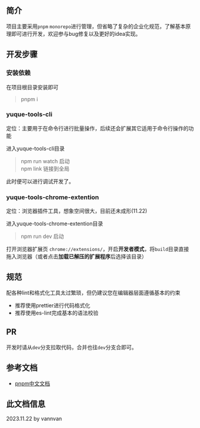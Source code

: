 ## 简介

项目主要采用`pnpm` `monorepo`进行管理，但省略了复杂的企业化规范，了解基本原理即可进行开发，欢迎参与bug修复以及更好的idea实现。

## 开发步骤

### 安装依赖

在项目根目录安装即可

> pnpm i

### yuque-tools-cli

定位：主要用于在命令行进行批量操作，后续还会扩展其它适用于命令行操作的功能

进入yuque-tools-cli目录

> npm run watch 启动  
> npm link 链接到全局  

此时便可以进行调试开发了。

### yuque-tools-chrome-extention

定位：浏览器插件工具，想象空间很大，目前还未成形(11.22)

进入yuque-tools-chrome-extention目录

> npm run dev 启动  

打开浏览器扩展页 `chrome://extensions/`，开启**开发者模式**，将`build`目录直接拖入浏览器（或者点击**加载已解压的扩展程序**后选择该目录）

## 规范

配各种lint和格式化工具太过繁琐，但仍建议您在编辑器层面遵循基本的约束

- 推荐使用prettier进行代码格式化
- 推荐使用es-lint完成基本的语法校验

## PR

开发时请从`dev`分支拉取代码，合并也往`dev`分支合即可。

## 参考文档

- [pnpm中文文档](https://www.pnpm.cn/installation)

## 此文档信息

2023.11.22 by vannvan

